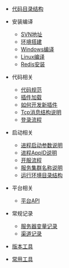 - [代码目录结构](/docs/目录结构.md)

- 安装编译
  
  - [SVN地址](/docs/svn地址.md)
  - [环境搭建](/docs/环境搭建.md)
  - [Windows编译](/docs/win64编译.md)
  - [Linux编译](/docs/linux编译.md)
  - [Redis安装](/docs/redis安装)

- 代码相关

  - [代码规范](/docs/代码规范.md)
  - [插件加载](/docs/插件加载说明.md)
  - [如何开发新插件](/docs/开发新插件.md)
  - [Tcp消息结构说明](/docs/Tcp消息结构说明.md)
  - [登录流程](/docs/登录流程.md)

- 启动相关
  - [进程启动参数说明](/docs/进程启动参数说明.md)
  - [进程AppID说明](/docs/进程AppID说明.md)
  - [开服流程](/docs/开服流程.md)
  - [服务集群名称说明](/docs/服务集群名称说明.md)
  - [运行环境目录结构](/docs/运行环境目录结构.md)

- 平台相关
  - [平台API](/docs/平台API.md)

- 常规记录
  - [服务器变量记录](/docs/服务器变量记录.md)
  - [渠道记录](/docs/渠道记录.md)

- [版本工具](/docs/版本工具.md)
- [常用工具](/docs/工具收藏.md)